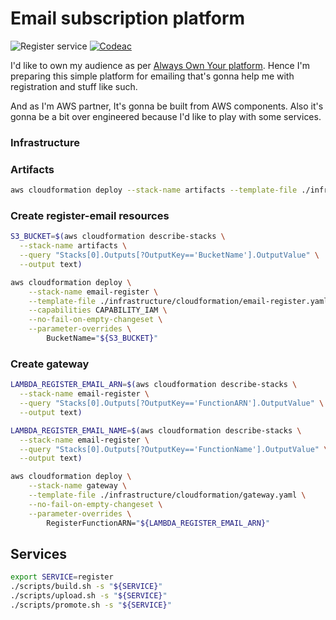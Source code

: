 # Email subscription platform

![Register service](https://github.com/vranystepan/email/workflows/Register%20service/badge.svg)
[![Codeac](https://static.codeac.io/badges/2-332261928.svg "Codeac")](https://app.codeac.io/github/vranystepan/email)

I'd like to own my audience as per [Always Own Your platform](https://www.alwaysownyourplatform.com). Hence I'm preparing this simple platform for
emailing that's gonna help me with registration and stuff like such.

And as I'm AWS partner, It's gonna be built from AWS components. Also
it's gonna be a bit over engineered because I'd like to play with some
services.

### Infrastructure

### Artifacts

```bash
aws cloudformation deploy --stack-name artifacts --template-file ./infrastructure/cloudformation/artifacts.yaml --no-fail-on-empty-changeset
```

### Create register-email resources

```bash
S3_BUCKET=$(aws cloudformation describe-stacks \
  --stack-name artifacts \
  --query "Stacks[0].Outputs[?OutputKey=='BucketName'].OutputValue" \
  --output text)

aws cloudformation deploy \
    --stack-name email-register \
    --template-file ./infrastructure/cloudformation/email-register.yaml \
    --capabilities CAPABILITY_IAM \
    --no-fail-on-empty-changeset \
    --parameter-overrides \
        BucketName="${S3_BUCKET}"
```

### Create gateway

```bash
LAMBDA_REGISTER_EMAIL_ARN=$(aws cloudformation describe-stacks \
  --stack-name email-register \
  --query "Stacks[0].Outputs[?OutputKey=='FunctionARN'].OutputValue" \
  --output text)

LAMBDA_REGISTER_EMAIL_NAME=$(aws cloudformation describe-stacks \
  --stack-name email-register \
  --query "Stacks[0].Outputs[?OutputKey=='FunctionName'].OutputValue" \
  --output text)

aws cloudformation deploy \
    --stack-name gateway \
    --template-file ./infrastructure/cloudformation/gateway.yaml \
    --no-fail-on-empty-changeset \
    --parameter-overrides \
        RegisterFunctionARN="${LAMBDA_REGISTER_EMAIL_ARN}"
```

## Services

```bash
export SERVICE=register
./scripts/build.sh -s "${SERVICE}"
./scripts/upload.sh -s "${SERVICE}"
./scripts/promote.sh -s "${SERVICE}"
```